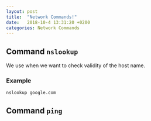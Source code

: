 ```yaml
---
layout: post
title:  "Network Commands!"
date:   2018-10-4 13:31:20 +0200
categories: Network Commands
---
```


## Command ```nslookup```
We use when we want to check validity of the host name.

### Example

```nslookup google.com```

## Command ```ping```
